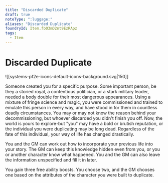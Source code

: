 ```yaml
---
title: "Discarded Duplicate"
draft: true
noteType: ":luggage:"
aliases: "Discarded Duplicate"
foundryId: Item.fbO3mD2nt9EzRApz
tags:
  - Item
---
```


# Discarded Duplicate
![[systems-pf2e-icons-default-icons-background.svg|150]]

Someone created you for a specific purpose. Some important person, be they a storied royal, a contentious politician, or a stark military leader, needed a body double for their most dangerous appearances. Using a mixture of fringe science and magic, you were commissioned and trained to emulate this person in every way, and have stood in for them in countless deadly circumstances. You may or may not know the reason behind your decommissioning, but whoever discarded you didn't finish you off. Now, the world is yours to explore-but "you" may have a bold or brutish reputation, or the individual you were duplicating may be long dead. Regardless of the fate of this individual, your way of life has changed drastically.

You and the GM can work out how to incorporate your previous life into your story. The GM can keep this knowledge hidden even from you, or you or another character know what happened. You and the GM can also leave the information unspecified and fill it in later.

You gain three free ability boosts. You choose two, and the GM chooses one based on the attributes of the character you were built to duplicate.
